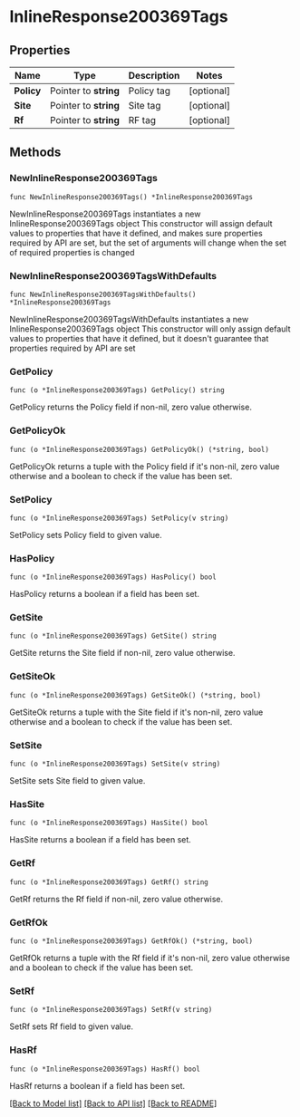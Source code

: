 # InlineResponse200369Tags

## Properties

Name | Type | Description | Notes
------------ | ------------- | ------------- | -------------
**Policy** | Pointer to **string** | Policy tag | [optional] 
**Site** | Pointer to **string** | Site tag | [optional] 
**Rf** | Pointer to **string** | RF tag | [optional] 

## Methods

### NewInlineResponse200369Tags

`func NewInlineResponse200369Tags() *InlineResponse200369Tags`

NewInlineResponse200369Tags instantiates a new InlineResponse200369Tags object
This constructor will assign default values to properties that have it defined,
and makes sure properties required by API are set, but the set of arguments
will change when the set of required properties is changed

### NewInlineResponse200369TagsWithDefaults

`func NewInlineResponse200369TagsWithDefaults() *InlineResponse200369Tags`

NewInlineResponse200369TagsWithDefaults instantiates a new InlineResponse200369Tags object
This constructor will only assign default values to properties that have it defined,
but it doesn't guarantee that properties required by API are set

### GetPolicy

`func (o *InlineResponse200369Tags) GetPolicy() string`

GetPolicy returns the Policy field if non-nil, zero value otherwise.

### GetPolicyOk

`func (o *InlineResponse200369Tags) GetPolicyOk() (*string, bool)`

GetPolicyOk returns a tuple with the Policy field if it's non-nil, zero value otherwise
and a boolean to check if the value has been set.

### SetPolicy

`func (o *InlineResponse200369Tags) SetPolicy(v string)`

SetPolicy sets Policy field to given value.

### HasPolicy

`func (o *InlineResponse200369Tags) HasPolicy() bool`

HasPolicy returns a boolean if a field has been set.

### GetSite

`func (o *InlineResponse200369Tags) GetSite() string`

GetSite returns the Site field if non-nil, zero value otherwise.

### GetSiteOk

`func (o *InlineResponse200369Tags) GetSiteOk() (*string, bool)`

GetSiteOk returns a tuple with the Site field if it's non-nil, zero value otherwise
and a boolean to check if the value has been set.

### SetSite

`func (o *InlineResponse200369Tags) SetSite(v string)`

SetSite sets Site field to given value.

### HasSite

`func (o *InlineResponse200369Tags) HasSite() bool`

HasSite returns a boolean if a field has been set.

### GetRf

`func (o *InlineResponse200369Tags) GetRf() string`

GetRf returns the Rf field if non-nil, zero value otherwise.

### GetRfOk

`func (o *InlineResponse200369Tags) GetRfOk() (*string, bool)`

GetRfOk returns a tuple with the Rf field if it's non-nil, zero value otherwise
and a boolean to check if the value has been set.

### SetRf

`func (o *InlineResponse200369Tags) SetRf(v string)`

SetRf sets Rf field to given value.

### HasRf

`func (o *InlineResponse200369Tags) HasRf() bool`

HasRf returns a boolean if a field has been set.


[[Back to Model list]](../README.md#documentation-for-models) [[Back to API list]](../README.md#documentation-for-api-endpoints) [[Back to README]](../README.md)


